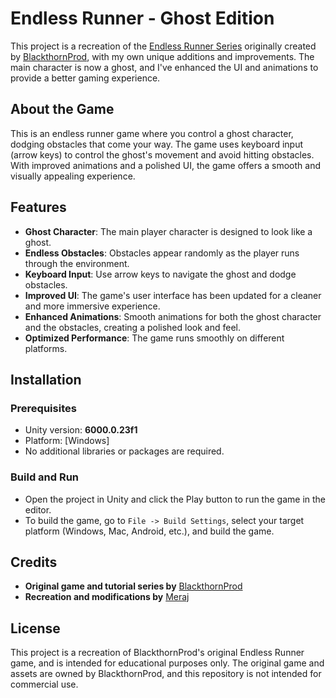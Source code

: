 # Endless Runner - Ghost Edition

This project is a recreation of the [Endless Runner Series](https://github.com/BlackthornProd/EndlessRunnerSeries) originally created by [BlackthornProd](https://www.youtube.com/channel/UCUcB2qrNypBz5soL3eQAFJQ), with my own unique additions and improvements. The main character is now a ghost, and I've enhanced the UI and animations to provide a better gaming experience.



## About the Game
This is an endless runner game where you control a ghost character, dodging obstacles that come your way. The game uses keyboard input (arrow keys) to control the ghost's movement and avoid hitting obstacles. With improved animations and a polished UI, the game offers a smooth and visually appealing experience.

## Features
- **Ghost Character**: The main player character is designed to look like a ghost.
- **Endless Obstacles**: Obstacles appear randomly as the player runs through the environment.
- **Keyboard Input**: Use arrow keys to navigate the ghost and dodge obstacles.
- **Improved UI**: The game's user interface has been updated for a cleaner and more immersive experience.
- **Enhanced Animations**: Smooth animations for both the ghost character and the obstacles, creating a polished look and feel.
- **Optimized Performance**: The game runs smoothly on different platforms.

## Installation

### Prerequisites
- Unity version: **6000.0.23f1**
- Platform: [Windows]
- No additional libraries or packages are required.




### Build and Run
- Open the project in Unity and click the Play button to run the game in the editor.
- To build the game, go to `File -> Build Settings`, select your target platform (Windows, Mac, Android, etc.), and build the game.



## Credits
- **Original game and tutorial series by** [BlackthornProd](https://www.youtube.com/playlist?list=PLBIb_auVtBwBkYGKni2wKHGVFP5b4pVwj)
- **Recreation and modifications by** [Meraj](https://github.com/Meraj07-B)

## License
This project is a recreation of BlackthornProd's original Endless Runner game, and is intended for educational purposes only. The original game and assets are owned by BlackthornProd, and this repository is not intended for commercial use.

